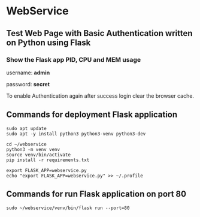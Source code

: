 # WebService
## Test Web Page with Basic Authentication written on Python using Flask
### Show the Flask app PID, CPU and MEM usage

username: **admin**

password: **secret**

To enable Authentication again after success login clear the browser cache.

## Commands for deployment Flask application

    sudo apt update
    sudo apt -y install python3 python3-venv python3-dev

    cd ~/webservice
    python3 -m venv venv
    source venv/bin/activate
    pip install -r requirements.txt

    export FLASK_APP=webservice.py
    echo "export FLASK_APP=webservice.py" >> ~/.profile

## Commands for run Flask application on port 80    
    sudo ~/webservice/venv/bin/flask run --port=80